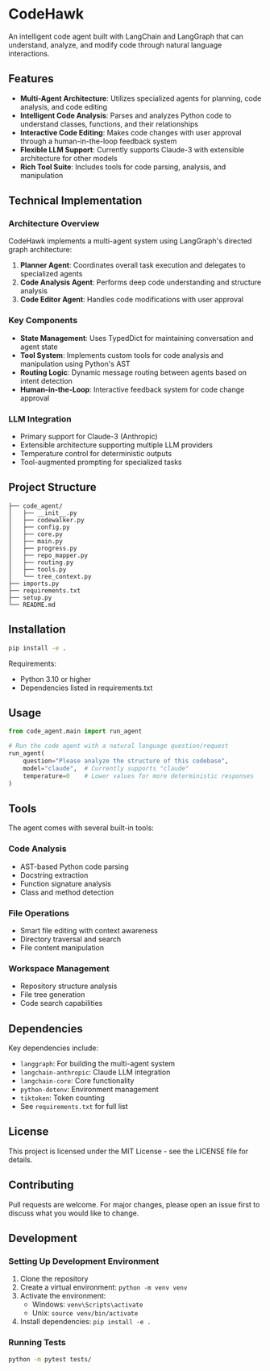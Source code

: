 # CodeHawk

An intelligent code agent built with LangChain and LangGraph that can understand, analyze, and modify code through natural language interactions.

## Features

- **Multi-Agent Architecture**: Utilizes specialized agents for planning, code analysis, and code editing
- **Intelligent Code Analysis**: Parses and analyzes Python code to understand classes, functions, and their relationships
- **Interactive Code Editing**: Makes code changes with user approval through a human-in-the-loop feedback system
- **Flexible LLM Support**: Currently supports Claude-3 with extensible architecture for other models
- **Rich Tool Suite**: Includes tools for code parsing, analysis, and manipulation

## Technical Implementation

### Architecture Overview

CodeHawk implements a multi-agent system using LangGraph's directed graph architecture:

1. **Planner Agent**: Coordinates overall task execution and delegates to specialized agents
2. **Code Analysis Agent**: Performs deep code understanding and structure analysis
3. **Code Editor Agent**: Handles code modifications with user approval

### Key Components

- **State Management**: Uses TypedDict for maintaining conversation and agent state
- **Tool System**: Implements custom tools for code analysis and manipulation using Python's AST
- **Routing Logic**: Dynamic message routing between agents based on intent detection
- **Human-in-the-Loop**: Interactive feedback system for code change approval

### LLM Integration

- Primary support for Claude-3 (Anthropic)
- Extensible architecture supporting multiple LLM providers
- Temperature control for deterministic outputs
- Tool-augmented prompting for specialized tasks

## Project Structure

```
├── code_agent/
│   ├── __init__.py
│   ├── codewalker.py
│   ├── config.py
│   ├── core.py
│   ├── main.py
│   ├── progress.py
│   ├── repo_mapper.py
│   ├── routing.py
│   ├── tools.py
│   └── tree_context.py
├── imports.py
├── requirements.txt
├── setup.py
└── README.md
```

## Installation

```bash
pip install -e .
```

Requirements:
- Python 3.10 or higher
- Dependencies listed in requirements.txt

## Usage

```python
from code_agent.main import run_agent

# Run the code agent with a natural language question/request
run_agent(
    question="Please analyze the structure of this codebase",
    model="claude",  # Currently supports "claude"
    temperature=0    # Lower values for more deterministic responses
)
```

## Tools

The agent comes with several built-in tools:

### Code Analysis
- AST-based Python code parsing
- Docstring extraction
- Function signature analysis
- Class and method detection

### File Operations
- Smart file editing with context awareness
- Directory traversal and search
- File content manipulation

### Workspace Management
- Repository structure analysis
- File tree generation
- Code search capabilities

## Dependencies

Key dependencies include:
- `langgraph`: For building the multi-agent system
- `langchain-anthropic`: Claude LLM integration
- `langchain-core`: Core functionality
- `python-dotenv`: Environment management
- `tiktoken`: Token counting
- See `requirements.txt` for full list

## License

This project is licensed under the MIT License - see the LICENSE file for details.

## Contributing

Pull requests are welcome. For major changes, please open an issue first to discuss what you would like to change.

## Development

### Setting Up Development Environment
1. Clone the repository
2. Create a virtual environment: `python -m venv venv`
3. Activate the environment: 
   - Windows: `venv\Scripts\activate`
   - Unix: `source venv/bin/activate`
4. Install dependencies: `pip install -e .`

### Running Tests
```bash
python -m pytest tests/
